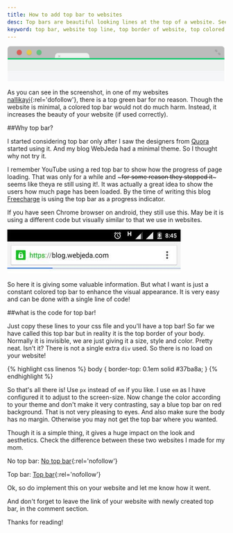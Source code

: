 ```yaml
---
title: How to add top bar to websites
desc: Top bars are beautiful looking lines at the top of a website. See how I have implemented it in my websites.
keyword: top bar, website top line, top border of website, top colored line in websites
---
```


![How to add colored top bar to website](/images/top-bar-on-websites.jpg)

As you can see in the screenshot, in one of my websites [nallikayi](https://articles.nallikayi.com){:rel='dofollow'}, there is a top green bar for no reason. Though the website is minimal, a colored top bar would not do much harm. Instead, it increases the beauty of your website (if used correctly).

##Why top bar?

I started considering top bar only after I saw the designers from [Quora](https://www.quora.com) started using it. And my blog WebJeda had a minimal theme. So I thought why not try it. 

I remember YouTube using a red top bar to show how the progress of page loading. That was only for a while and ~~~for some reason they stopped it~~~ seems like theya re still using it!. It was actually a great idea to show the users how much page has been loaded. By the time of writing this blog <a rel="nofollow" href="https://www.freecharge.in" alt="Freecharge">Freecharge</a> is using the top bar as a progress indicator.

If you have seen Chrome browser on android, they still use this. May be it is using a different code but visually similar to that we use in websites.

![Android chrome browser top loading bar](/images/android-chrome-browser-using-top-bar-screenshot.jpg)

So here it is giving some valuable information. But what I want is just a constant colored top bar to enhance the visual appearance. It is very easy and can be done with a single line of code!

##what is the code for top bar!

Just copy these lines to your css file and you'll have a top bar! So far we have called this top bar but in reality it is the top border of your body. Normally it is invisible, we are just giving it a size, style and color. Pretty neat. Isn't it? There is not a single extra ```div``` used. So there is no load on your website!


{% highlight css linenos %}
body {
  border-top: 0.1em solid #37ba8a;
}
{% endhighlight %}


So that's all there is! Use ```px``` instead of ```em``` if you like. I use ```em``` as I have configured it to adjust to the screen-size.  Now change the color according to your theme and don't make it very contrasting, say a blue top bar on red background. That is not very pleasing to eyes. And also make sure the body has no margin. Otherwise you may not get the top bar where you wanted.

Though it is a simple thing, it gives a huge impact on the look and aesthetics.
Check the difference between these two websites I made for my mom.

No top bar: [No top bar](http://webjeda.com/No-top-bar/){:rel='nofollow'} 


Top bar: [Top bar](http://webjeda.com/top-bar/){:rel='nofollow'}


Ok, so do implement this on your website and let me know how it went.

And don't forget to leave the link of your website with newly created top bar, in the comment section.

Thanks for reading!